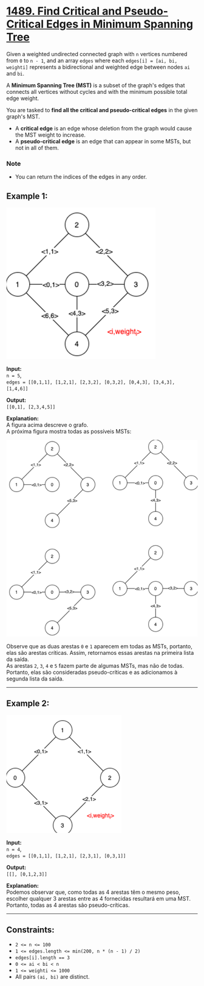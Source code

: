 # [1489. Find Critical and Pseudo-Critical Edges in Minimum Spanning Tree](https://leetcode.com/problems/find-critical-and-pseudo-critical-edges-in-minimum-spanning-tree/description/) 

Given a weighted undirected connected graph with `n` vertices numbered from `0` to `n - 1`, and an array `edges` where each `edges[i] = [ai, bi, weighti]` represents a bidirectional and weighted edge between nodes `ai` and `bi`. 

A **Minimum Spanning Tree (MST)** is a subset of the graph's edges that connects all vertices without cycles and with the minimum possible total edge weight.

You are tasked to **find all the critical and pseudo-critical edges** in the given graph's MST.

- A **critical edge** is an edge whose deletion from the graph would cause the MST weight to increase.
- A **pseudo-critical edge** is an edge that can appear in some MSTs, but not in all of them.

### Note

- You can return the indices of the edges in any order.

## Example 1:


![](../assets/GrafoKriskal.png)


**Input:**  
`n = 5`,  
`edges = [[0,1,1], [1,2,1], [2,3,2], [0,3,2], [0,4,3], [3,4,3], [1,4,6]]`

**Output:**  
`[[0,1], [2,3,4,5]]`

**Explanation:**  
A figura acima descreve o grafo.  
A próxima figura mostra todas as possíveis MSTs:


![](../assets/MSTKriskal.png)

Observe que as duas arestas `0` e `1` aparecem em todas as MSTs, portanto, elas são arestas críticas. Assim, retornamos essas arestas na primeira lista da saída.  
As arestas `2`, `3`, `4` e `5` fazem parte de algumas MSTs, mas não de todas. Portanto, elas são consideradas pseudo-críticas e as adicionamos à segunda lista da saída.

---

## Example 2:


![](../assets/GrafoKriskal2.png)

**Input:**  
`n = 4`,  
`edges = [[0,1,1], [1,2,1], [2,3,1], [0,3,1]]`

**Output:**  
`[[], [0,1,2,3]]`

**Explanation:**  
Podemos observar que, como todas as 4 arestas têm o mesmo peso, escolher qualquer 3 arestas entre as 4 fornecidas resultará em uma MST. Portanto, todas as 4 arestas são pseudo-críticas.

---

## Constraints:

- `2 <= n <= 100`
- `1 <= edges.length <= min(200, n * (n - 1) / 2)`
- `edges[i].length == 3`
- `0 <= ai < bi < n`
- `1 <= weighti <= 1000`
- All pairs `(ai, bi)` are distinct.
